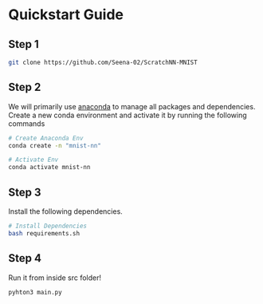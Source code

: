 # Quickstart Guide

## Step 1

```bash
git clone https://github.com/Seena-02/ScratchNN-MNIST
```

## Step 2

We will primarily use [anaconda](https://www.anaconda.com/download) to manage all packages and dependencies. Create a new conda environment and activate it by running the following commands

```bash
# Create Anaconda Env
conda create -n "mnist-nn"

# Activate Env
conda activate mnist-nn
```

## Step 3

Install the following dependencies.

```bash
# Install Dependencies
bash requirements.sh
```

## Step 4

Run it from inside src folder!

```bash
pyhton3 main.py
```

